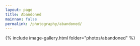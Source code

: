 ```yaml
---
layout: page
title: Abandoned
mainnav: false
permalink: /photography/abandoned/
---
```



{% include image-gallery.html folder="photos/abandoned" %}